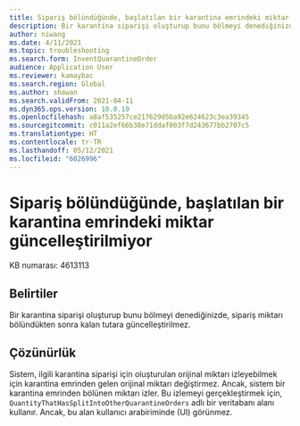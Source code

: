 ```yaml
---
title: Sipariş bölündüğünde, başlatılan bir karantina emrindeki miktar güncelleştirilmiyor
description: Bir karantina siparişi oluşturup bunu bölmeyi denediğinizde, sipariş miktarı bölünmüş kalan tutara güncelleştirilmez.
author: niwang
ms.date: 4/11/2021
ms.topic: troubleshooting
ms.search.form: InventQuarantineOrder
audience: Application User
ms.reviewer: kamaybac
ms.search.region: Global
ms.author: shawan
ms.search.validFrom: 2021-04-11
ms.dyn365.ops.version: 10.0.19
ms.openlocfilehash: a8af535257ce217629d5ba92e624623c3ea39345
ms.sourcegitcommit: c011a2ef66b38e71ddaf003f7d243677bb2707c5
ms.translationtype: HT
ms.contentlocale: tr-TR
ms.lasthandoff: 05/12/2021
ms.locfileid: "6026996"
---
```

# <a name="quantity-on-a-started-quarantine-order-isnt-updated-when-the-order-is-split"></a>Sipariş bölündüğünde, başlatılan bir karantina emrindeki miktar güncelleştirilmiyor

KB numarası: 4613113

## <a name="symptoms"></a>Belirtiler

Bir karantina siparişi oluşturup bunu bölmeyi denediğinizde, sipariş miktarı bölündükten sonra kalan tutara güncelleştirilmez.

## <a name="resolution"></a>Çözünürlük

Sistem, ilgili karantina siparişi için oluşturulan orijinal miktarı izleyebilmek için karantina emrinden gelen orijinal miktarı değiştirmez. Ancak, sistem bir karantina emrinden bölünen miktarı izler. Bu izlemeyi gerçekleştirmek için, `QuantityThatHasSplitIntoOtherQuarantineOrders` adlı bir veritabanı alanı kullanır. Ancak, bu alan kullanıcı arabiriminde (UI) görünmez.
